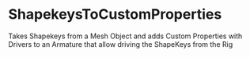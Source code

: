 # ShapekeysToCustomProperties
Takes Shapekeys from a Mesh Object and adds Custom Properties with Drivers to an Armature that allow driving the ShapeKeys from the Rig

